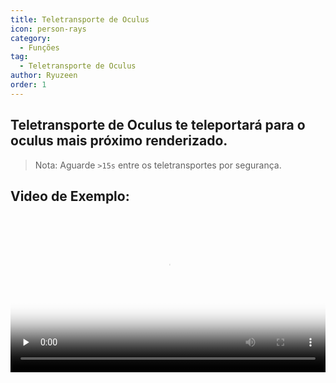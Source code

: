 ```yaml
---
title: Teletransporte de Oculus
icon: person-rays
category:
  - Funções
tag:
  - Teletransporte de Oculus
author: Ryuzeen
order: 1
---
```


## Teletransporte de Oculus te teleportará para o oculus mais próximo renderizado.

> Nota: Aguarde `>15s` entre os teletransportes por segurança.

## Video de Exemplo:

<video controls preload="none" width="100%" poster="https://nextcloud.atruicardona.xyz/s/i4b27NoW8i4mNxn/preview"><source src="https://nextcloud.atruicardona.xyz/s/i4b27NoW8i4mNxn/download" type="video/mp4"></video>
